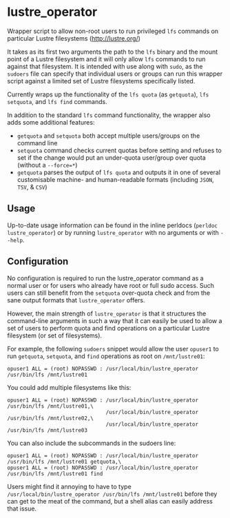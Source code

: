 lustre_operator
===============

Wrapper script to allow non-root users to run privileged `lfs` commands on particular Lustre filesystems (<http://lustre.org/>)

It takes as its first two arguments the path to the `lfs` binary and the mount point of a Lustre filesystem and it 
will only allow `lfs` commands to run against that filesystem. It is intended with use along with `sudo`, as the `sudoers` 
file can specify that individual users or groups can run this wrapper script against a limited set of Lustre 
filesystems specifically listed. 

Currently wraps up the functionality of the `lfs quota` (as `getquota`), `lfs setquota`, and `lfs find` commands.

In addition to the standard `lfs` command functionality, the wrapper also adds some additional features:
- `getquota` and `setquota` both accept multiple users/groups on the command line
- `setquota` command checks current quotas before setting and refuses to set if the change would put an under-quota user/group over quota (without a `--force=*`)
- `getquota` parses the output of `lfs quota` and outputs it in one of several customisable machine- and human-readable formats (including `JSON`, `TSV`, & `CSV`)


Usage
-----

Up-to-date usage information can be found in the inline perldocs (`perldoc lustre_operator`) or by 
running `lustre_operator` with no arguments or with `--help`.


Configuration
-------------
No configuration is required to run the lustre_operator command as a normal user or for users who already have 
root or full sudo access.  Such users can still benefit from the `setquota` over-quota check and from the sane 
output formats that `lustre_operator` offers.

However, the main strength of `lustre_operator` is that it structures the command-line arguments in such a way 
that it can easily be used to allow a set of users to perform quota and find operations on a particular Lustre 
filesystem (or set of filesystems). 

For example, the following `sudoers` snippet would allow the user `opuser1` to run `getquota`, `setquota`, 
and `find` operations as root on `/mnt/lustre01`:
```sudoers
opuser1 ALL = (root) NOPASSWD : /usr/local/bin/lustre_operator /usr/bin/lfs /mnt/lustre01
```

You could add multiple filesystems like this:
```sudoers
opuser1 ALL = (root) NOPASSWD : /usr/local/bin/lustre_operator /usr/bin/lfs /mnt/lustre01,\
                                /usr/local/bin/lustre_operator /usr/bin/lfs /mnt/lustre02,\
                                /usr/local/bin/lustre_operator /usr/bin/lfs /mnt/lustre03
```

You can also include the subcommands in the sudoers line: 
```sudoers
opuser1 ALL = (root) NOPASSWD : /usr/local/bin/lustre_operator /usr/bin/lfs /mnt/lustre01 getquota,\
opuser1 ALL = (root) NOPASSWD : /usr/local/bin/lustre_operator /usr/bin/lfs /mnt/lustre01 find
```

Users might find it annoying to have to type `/usr/local/bin/lustre_operator /usr/bin/lfs /mnt/lustre01` before 
they can get to the meat of the command, but a shell alias can easily address that issue. 

